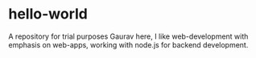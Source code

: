 # hello-world
A repository for trial purposes
Gaurav here, I like web-development with emphasis on web-apps, working with node.js for backend development.
